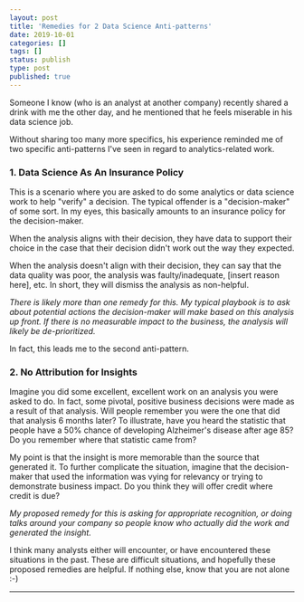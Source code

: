 ```yaml
---
layout: post
title: 'Remedies for 2 Data Science Anti-patterns'
date: 2019-10-01 
categories: []
tags: []
status: publish
type: post
published: true
---
```


Someone I know (who is an analyst at another company) recently shared a drink with me the other day, and he mentioned that he feels miserable in his data science job. 

Without sharing too many more specifics, his experience reminded me of two specific anti-patterns I've seen in regard to analytics-related work.

### 1. Data Science As An Insurance Policy
This is a scenario where you are asked to do some analytics or data science work to help "verify" a decision. The typical offender is a "decision-maker" of some sort. In my eyes, this basically amounts to an insurance policy for the decision-maker. 

When the analysis aligns with their decision, they have data to support their choice in the case that their decision didn't work out the way they expected.

When the analysis doesn't align with their decision, they can say that the data quality was poor, the analysis was faulty/inadequate, [insert reason here], etc. In short, they will dismiss the analysis as non-helpful.

*There is likely more than one remedy for this. My typical playbook is to ask about potential actions the decision-maker will make based on this analysis up front. If there is no measurable impact to the business, the analysis will likely be de-prioritized.*

In fact, this leads me to the second anti-pattern.

### 2. No Attribution for Insights
Imagine you did some excellent, excellent work on an analysis you were asked to do. In fact, some pivotal, positive business decisions were made as a result of that analysis. Will people remember you were the one that did that analysis 6 months later? To illustrate, have you heard the statistic that people have a 50% chance of developing Alzheimer's disease after age 85? Do you remember where that statistic came from?

My point is that the insight is more memorable than the source that generated it. To further complicate the situation, imagine that the decision-maker that used the information was vying for relevancy or trying to demonstrate business impact. Do you think they will offer credit where credit is due?

*My proposed remedy for this is asking for appropriate recognition, or doing talks around your company so people know who actually did the work and generated the insight.*

I think many analysts either will encounter, or have encountered these situations in the past. These are difficult situations, and hopefully these proposed remedies are helpful. If nothing else, know that you are not alone :-)



-------
